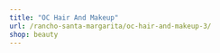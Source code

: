```yaml
---
title: "OC Hair And Makeup"
url: /rancho-santa-margarita/oc-hair-and-makeup-3/
shop: beauty
---
```

